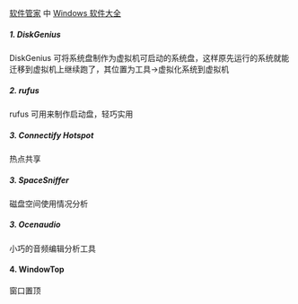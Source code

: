 


[软件管家](https://mp.weixin.qq.com/mp/homepage?__biz=MzA4MjU4MTg2Ng==&hid=18&sn=2dccf8223c0bac443c2b8f260731278a&scene=18#wechat_redirect) 中 [Windows 软件大全](https://mp.weixin.qq.com/s?__biz=MzA4MjU4MTg2Ng==&mid=2247527600&idx=1&sn=360a7cf53d84d8ebdb2dd0ffcb31093b&scene=19#wechat_redirect)


##### 1. DiskGenius

DiskGenius 可将系统盘制作为虚拟机可启动的系统盘，这样原先运行的系统就能迁移到虚拟机上继续跑了，其位置为工具->虚拟化系统到虚拟机

##### 2. rufus

rufus 可用来制作启动盘，轻巧实用

##### 3. Connectify Hotspot

热点共享

##### 3. SpaceSniffer

磁盘空间使用情况分析

##### 3. Ocenaudio

小巧的音频编辑分析工具

#### 4. WindowTop

窗口置顶
